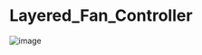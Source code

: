 # Layered_Fan_Controller
![image](https://github.com/KahrabaVv/Layered_Fan_Controller/assets/104724781/8917afab-fb5b-4765-8fe2-7d9cf0a0f8d6)
